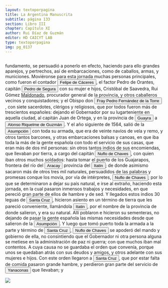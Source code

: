 ```yaml
---
layout: textoporpagina
title: La Argentina Manuscrita
subtitle: página 133
section: Libro III
chapter: Capítulo XI
author: Rui Díaz de Guzmán
editor: HD CAICYT LAB
type: textoporpagina
img: pg_0137
---
```


<div class="row">
    <div class="column">
<p>fundamento, se persuadió a ponerlo en efecto, haciendo para ello grandes aparejos, y pertrechos, así de embarcaciones, como de caballos, armas, y municiones. Moviéronse para esta jornada muchas personas principales, como fueron el contador <button class="balloon" data-balloon-pos="up" data-balloon-length="large" data-balloon="Felipe de Cáceres (n. Madrid, ca. 1538) fueun conquistador, explorador y colonizador español.Se desempeñó como gobernador interino del Ríode la Plata y del Paraguay, con sede en Asunción,entre el 11 de diciembre de 1568 hasta el 14 dejulio de 1572.">Felipe de Cáceres</button>, el factor Pedro de Orantes, capitán <button class="balloon" data-balloon-pos="up" data-balloon-length="large" data-balloon="El capitán Pedro de Segura Zabala, hidalgo de Guipuzcoa, había sido soldado imperial en Italia y más tarde viajó al Paraguay con Ñuflo de Chaves en 1549. Tuvo un rol destacado en Asunción y se casó con Ginebra Martínez de Irala, hija mestiza del gobernador Martínez de Irala. Falleció en 1601 en Tomina, alto Perú.">Pedro de Segura</button> con su mujer e hijos, Cristóbal de Saavedra, Rui Gómez <a href="https://recogito.pelagios.org/document/wzqxhk0h3vpikm/part/1/edit#dd8843b7-c129-4d62-bd2a-3df8deaa5bdd" target="_blank">Maldonado</a>, procurador general de la provincia, y otros caballeros vecinos y conquistadores; y el Obispo don <button class="balloon" data-balloon-pos="up" data-balloon-length="large" data-balloon="Fray Pedro Fernández de la Torre, franciscano nacido en Baeza, España.,  hizo su solemne entrada en Asunción oficiar como primer Obispo del Paraguay, en la víspera del Domingo de Ramos del año 1555. Llega con la armada de Martín de Orue, portador del Nombramiento real de Martínez de Irala como Gobernador de aquella Provincia.">Fray Pedro Fernández de la Torre</button>, con siete sacerdotes, clérigos y religiosos, que por todos fueron más de trescientos españoles: dejando el Gobernador por su lugarteniente en aquella ciudad, al capitán Juan de Ortega, y en la provincia de <a href="https://recogito.pelagios.org/document/wzqxhk0h3vpikm/part/1/edit#dc85e16c-6c0d-4f02-becf-ffc9c8ae138f" target="_blank"><button class="balloon" data-balloon-pos="up" data-balloon-length="large" data-balloon="Es una amplia región comprendida dentro de la Gobernación del Río de la Plata y el océano Atlántico, en el actual territorio brasileño. Fue colonizada desde Asunción del Paraguay, pero las constantes incursiones de los bandeirantes portugueses frenaron su expansión.">Guayra</button></a> a <button class="balloon" data-balloon-pos="up" data-balloon-length="large" data-balloon="Alonso Riquelme de Guzmán y Ponce de León, padre de Ruy Díaz de Guzmán, nacido en  Jerez de la Frontera, Cádiz, España, enn 1518, y fallecido en Asunción, Paraguay, en 1577. Era sobrino de Álvar Núñez Cabeza de Vaca y en 1552 contrajo matrimonio con Úrsula de Irala, hija mestiza de Domingo Martínez de Irala.">Alonso Riquelme de Guzmán</button>. Y el año siguiente de 1564, salió de la <a href="https://recogito.pelagios.org/document/wzqxhk0h3vpikm/part/1/edit#7c237e9a-cd35-4cc3-8539-42f131305ab6" target="_blank"><button class="balloon" data-balloon-pos="up" data-balloon-length="large" data-balloon="Asunción del Paraguay.">Asumpción</button></a> con toda su armada, que era de veinte navíos de vela y remo, y otros tantos barcones, y otras embarcaciones balsas y canoas, en que iba toda la más de la gente española con todo el servicio de sus casas, que eran más de dos mil personas: sin otros tantos indios de sus encomiendas, que llevaban por tierra, a cargo del capitán <button class="balloon" data-balloon-pos="up" data-balloon-length="large" data-balloon="Ñuflo de Chaves nació en Santa Cruz de la Sierra, de Extremadura, en 1518. Llegó a territorio americano con el segundo adelantado del Río de la Plata, Don Alvar Núñez Cabeza de Vaca. Cuando la flota llega al puerto de Santa Catalina en el año 1541, ya ostentaba el grado de Capitán. Cuando el gobernador Martínez de Irala le encomienda fundar al norte de Asunción, Chaves se convierte así en General. El 26 de febrero de 1561 fundó Santa Cruz de la Sierra a orillas del arroyo Sutó. Después de fundada Santa Cruz de la Sierra, Ñuflo de Chaves se dirige a Asunción, en 1564,  para recoger a su familia. En 1550 se había casado con Doña Elvira Manrique, hija de don Francisco de Mendoza, gobernador del Río de la Plata, con quien tuvo cinco hijos: Francisco y Alvaro, ambos militares; María, Catalina y Elvira; las dos menores monjas y la mayor se casó en 1574 con un soldado de apellido Ossorio. El nieto de Ñuflo, Cap. Francisco Ossorio de Chaves, estuvo como Alcalde durante la traslación de  la ciudad, hasta su asiento definitivo a orillas del Piraí (1621).">Nuflo de Chaves</button>, con quien iban otros muchos soldados: hasta tomar el puerto de los Guajarapos, frontera del río del <a href="https://recogito.pelagios.org/document/wzqxhk0h3vpikm/part/1/edit#f60282ba-46c0-4c33-a181-c48df3c5f56d" target="_blank"><button class="balloon" data-balloon-pos="up" data-balloon-length="large" data-balloon="El Acaray (del guaraní; Akaray), es un río del este de Paraguay, que nace en la cordillera de Caaguazú y recibe a su vez las aguas del Itakyry e Yguazú. Discurre por los departamentos de Caaguazú y Alto Paraná, hasta su desembocadura en el río Paraná.">Aracay</button></a> provincia del <a href="https://recogito.pelagios.org/document/wzqxhk0h3vpikm/part/1/edit#a85b3645-1240-4d97-881d-7edf533eaf9c" target="_blank"><button class="balloon" data-balloon-pos="up" data-balloon-length="large" data-balloon="Itatín (Itatim en idioma portugués) o Itatí fue una región histórico geográfica del Imperio español coincidente, luego de las sangrientas invasiones lusobrasileñas con la parte sur del actual estado de Mato Grosso del Sur, que formó parte del Imperio español como un territorio perteneciente a la gobernación del Río de la Plata y del Paraguay hasta su división en 1617, fecha a partir de la cual quedó incluida en la gobernación del Paraguay, llamada inicialmente Gobernación del Guayrá. Los límites de la región de Itatín eran: al este la sierra de Amambay, al oeste el río Paraguay, al sur el río Apa y al norte el río Tacuarí. Ya desde el s.XVIII gran parte del Itatín quedó en poder de Brasil (entonces el Brasil portugués) y tras la Guerra de la Triple Alianza toda la región pasó a estar bajo el dominio brasileño.">Itatin</button></a>; de donde asimismo sacaron más de otros tres mil naturales, persuadidos de las palabras y promesas conque los movía, por vía de intérpretes, <button class="balloon" data-balloon-pos="up" data-balloon-length="large" data-balloon="Ñuflo de Chaves nació en Santa Cruz de la Sierra, de Extremadura, en 1518. Llegó a territorio americano con el segundo adelantado del Río de la Plata, Don Alvar Núñez Cabeza de Vaca. Cuando la flota llega al puerto de Santa Catalina en el año 1541, ya ostentaba el grado de Capitán. Cuando el gobernador Martínez de Irala le encomienda fundar al norte de Asunción, Chaves se convierte así en General. El 26 de febrero de 1561 fundó Santa Cruz de la Sierra a orillas del arroyo Sutó. Después de fundada Santa Cruz de la Sierra, Ñuflo de Chaves se dirige a Asunción, en 1564,  para recoger a su familia. En 1550 se había casado con Doña Elvira Manrique, hija de don Francisco de Mendoza, gobernador del Río de la Plata, con quien tuvo cinco hijos: Francisco y Alvaro, ambos militares; María, Catalina y Elvira; las dos menores monjas y la mayor se casó en 1574 con un soldado de apellido Ossorio. El nieto de Ñuflo, Cap. Francisco Ossorio de Chaves, estuvo como Alcalde durante la traslación de  la ciudad, hasta su asiento definitivo a orillas del Piraí (1621).">Nuflo de Chaves</button>; por lo que se determinaron a dejar su país natural, e irse al extraño, haciendo esta jornada, en la cual pasaron inmensos trabajos y necesidades, en que pereció gran parte de ellos de hambre y de sed. Y llegados estos indios 30 leguas de <a href="https://recogito.pelagios.org/document/wzqxhk0h3vpikm/part/1/edit#809b7006-1449-4b72-9e1a-52017146bd97" target="_blank"><button class="balloon" data-balloon-pos="up" data-balloon-length="large" data-balloon="Este asentamiento fue efectivamente fundado por un conquistador de Asunción, Nuflo de Chávez en 1561. La ciudad sufrió varios traslados en el curso de su historia hasta establecerse dónde se encuentra hoy en día. El primer sitio de la fundación fue en la serranía de Chiquitos, a orilla del río Sutó.">Santa Cruz</button></a>, hicieron asiento en un término de tierra que les pareció conveniente, llamándola <a href="https://recogito.pelagios.org/document/wzqxhk0h3vpikm/part/1/edit#89dec020-0a80-4b4c-86e9-69ffc1d7a3e2" target="_blank"><button class="balloon" data-balloon-pos="up" data-balloon-length="large" data-balloon="Itatín (Itatim en idioma portugués) o Itatí fue una región histórico geográfica del Imperio español coincidente, luego de las sangrientas invasiones lusobrasileñas con la parte sur del actual estado de Mato Grosso del Sur, que formó parte del Imperio español como un territorio perteneciente a la gobernación del Río de la Plata y del Paraguay hasta su división en 1617, fecha a partir de la cual quedó incluida en la gobernación del Paraguay, llamada inicialmente Gobernación del Guayrá. Los límites de la región de Itatín eran: al este la sierra de Amambay, al oeste el río Paraguay, al sur el río Apa y al norte el río Tacuarí. Ya desde el s. XVIII gran parte del Itatín quedó en poder de Brasil (entonces el Brasil portugués) y tras la Guerra de la Triple Alianza toda la región pasó a estar bajo el dominio brasileño.">Itatin</button></a>, por el nombre de la provincia de donde salieron, y era su natural. Allí poblaron e hicieron su sementeras, no dejando de pasar la gente española las mismas necesidades desde que salieron de la <a href="https://recogito.pelagios.org/document/wzqxhk0h3vpikm/part/1/edit#981acfdd-bcf4-4d06-8989-c9ad2785a974" target="_blank"><button class="balloon" data-balloon-pos="up" data-balloon-length="large" data-balloon="Asunción del Paraguay.">Asumpción</button></a>. Y luego que tomó puerto toda la armada a la parte y término de <a href="https://recogito.pelagios.org/document/wzqxhk0h3vpikm/part/1/edit#437df3e2-7c7a-4f0b-9b35-0f0d27d2d9a1" target="_blank"><button class="balloon" data-balloon-pos="up" data-balloon-length="large" data-balloon="Este asentamiento fue efectivamente fundado por un conquistador de Asunción, Nuflo de Chávez en 1561. La ciudad sufrió varios traslados en el curso de su historia hasta establecerse dónde se encuentra hoy en día. El primer sitio de la fundación fue en la serranía de Chiquitos, a orilla del río Sutó.">Santa Cruz</button></a>, <button class="balloon" data-balloon-pos="up" data-balloon-length="large" data-balloon="Ñuflo de Chaves nació en Santa Cruz de la Sierra, de Extremadura, en 1518. Llegó a territorio americano con el segundo adelantado del Río de la Plata, Don Alvar Núñez Cabeza de Vaca. Cuando la flota llega al puerto de Santa Catalina en el año 1541, ya ostentaba el grado de Capitán. Cuando el gobernador Martínez de Irala le encomienda fundar al norte de Asunción, Chaves se convierte así en General. El 26 de febrero de 1561 fundó Santa Cruz de la Sierra a orillas del arroyo Sutó. Después de fundada Santa Cruz de la Sierra, Ñuflo de Chaves se dirige a Asunción, en 1564,  para recoger a su familia. En 1550 se había casado con Doña Elvira Manrique, hija de don Francisco de Mendoza, gobernador del Río de la Plata, con quien tuvo cinco hijos: Francisco y Alvaro, ambos militares; María, Catalina y Elvira; las dos menores monjas y la mayor se casó en 1574 con un soldado de apellido Ossorio. El nieto de Ñuflo, Cap. Francisco Ossorio de Chaves, estuvo como Alcalde durante la traslación de  la ciudad, hasta su asiento definitivo a orillas del Piraí (1621).">Nuflo de Chaves</button> se apoderó del mando y gobierno de ella, no consintiendo que el Gobernador ni otra persona alguna se metiese en la administración de paz ni guerra; con que muchos iban mal contentos. A cuya causa no se guardaba el orden que convenía, porque unos se quedaban atrás con sus deudos y amigos, y otros adelante con sus mujeres e hijos. Con este orden llegaron a <a href="https://recogito.pelagios.org/document/wzqxhk0h3vpikm/part/1/edit#f69ad28f-1541-448d-ac89-7f17b78a043c" target="_blank"><button class="balloon" data-balloon-pos="up" data-balloon-length="large" data-balloon="Este asentamiento fue efectivamente fundado por un conquistador de Asunción, Nuflo de Chávez en 1561. La ciudad sufrió varios traslados en el curso de su historia hasta establecerse dónde se encuentra hoy en día. El primer sitio de la fundación fue en la serranía de Chiquitos, a orilla del río Sutó.">Santa Cruz</button></a>, que por estar falta de comida pasaron grande hambre, y perdieron gran parte del servicio de <button class="balloon" data-balloon-pos="up" data-balloon-length="large" data-balloon="Yanacona (probablemente del quechua &quot;yanakuna&quot;. Los europeos le dieron el uso para referirse a los &quot;negros&quot; por la condición servil que presentaban al igual que los yana​) fue un término empleado como equivalente a &quot;auxiliar&quot; o &quot;ayudante&quot;, y especialmente usado para denominar a los porteadores de los ejércitos del Tahuantinsuyo o &quot;Imperio Inca&quot;. Los españoles, durante la conquista del Perú, comenzaron a usar la denominación para referirse a los pueblos indígenas que tenían de servidumbre, ya fuera en sus encomiendas o en integrados a las formaciones militares como &quot;indios auxiliares&quot;. La palabra fue también usada durante la conquista de otras áreas de Sudamérica. La utilización despectiva del vocablo es de origen mapuche, quienes denominaban Yanaconas en su acepción de &quot;servil&quot; y &quot;cobarde&quot; a los Incas y otros indígenas de etnias quechuas que servían como soldada del conquistador español.">Yanaconas</button> que llevaban; y </p></div>

<div class="column">
<a href="{{site.baseurl}}/assets/img/argentina_manuscrita/{{page.img}}.jpg"><img src="{{site.baseurl}}/assets/img/argentina_manuscrita/{{page.img}}.jpg"></a>
</div>
</div>